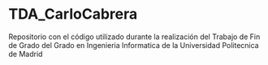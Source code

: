 # TDA_CarloCabrera
Repositorio con el código utilizado durante la realización del Trabajo de Fin de Grado del Grado en Ingenieria Informatica de la Universidad Politecnica de Madrid
